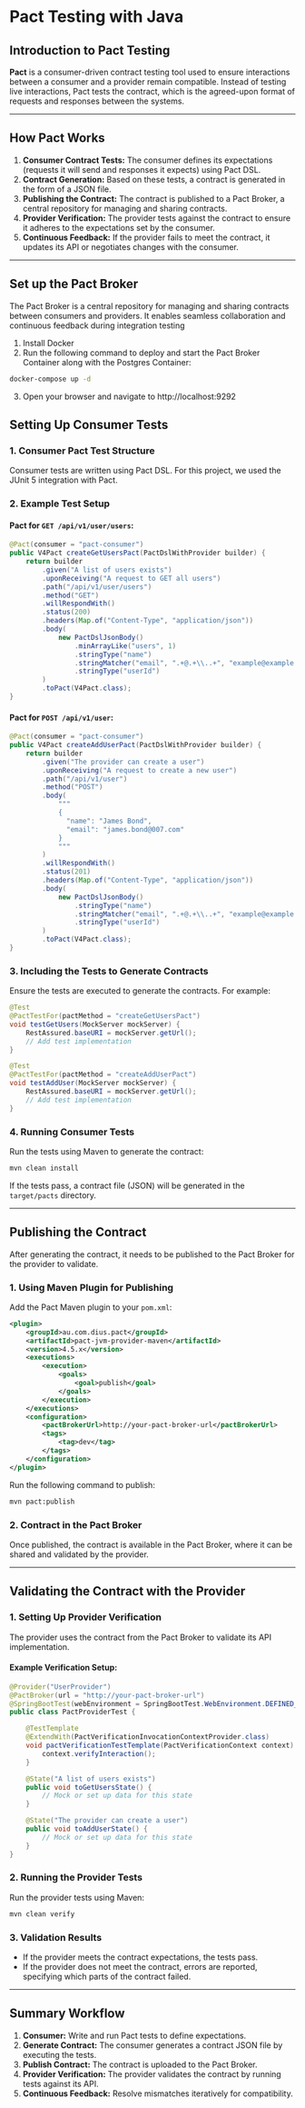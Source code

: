 # Pact Testing with Java

## Introduction to Pact Testing

**Pact** is a consumer-driven contract testing tool used to ensure interactions between a consumer and a provider remain compatible. Instead of testing live interactions, Pact tests the contract, which is the agreed-upon format of requests and responses between the systems.

---

## How Pact Works

1. **Consumer Contract Tests:** The consumer defines its expectations (requests it will send and responses it expects) using Pact DSL.
2. **Contract Generation:** Based on these tests, a contract is generated in the form of a JSON file.
3. **Publishing the Contract:** The contract is published to a Pact Broker, a central repository for managing and sharing contracts.
4. **Provider Verification:** The provider tests against the contract to ensure it adheres to the expectations set by the consumer.
5. **Continuous Feedback:** If the provider fails to meet the contract, it updates its API or negotiates changes with the consumer.

---
## Set up the Pact Broker
The Pact Broker is a central repository for managing and sharing contracts between consumers and providers. It enables seamless collaboration and continuous feedback during integration testing

1. Install Docker
2. Run the following command to deploy and start the Pact Broker Container along with the Postgres Container:
```bash
docker-compose up -d
```
3. Open your browser and navigate to http://localhost:9292


## Setting Up Consumer Tests

### 1. **Consumer Pact Test Structure**
Consumer tests are written using Pact DSL. For this project, we used the JUnit 5 integration with Pact.

### 2. **Example Test Setup**

#### Pact for `GET /api/v1/user/users`:
```java
@Pact(consumer = "pact-consumer")
public V4Pact createGetUsersPact(PactDslWithProvider builder) {
    return builder
        .given("A list of users exists")
        .uponReceiving("A request to GET all users")
        .path("/api/v1/user/users")
        .method("GET")
        .willRespondWith()
        .status(200)
        .headers(Map.of("Content-Type", "application/json"))
        .body(
            new PactDslJsonBody()
                .minArrayLike("users", 1)
                .stringType("name")
                .stringMatcher("email", ".+@.+\\..+", "example@example.com")
                .stringType("userId")
        )
        .toPact(V4Pact.class);
}
```

#### Pact for `POST /api/v1/user`:
```java
@Pact(consumer = "pact-consumer")
public V4Pact createAddUserPact(PactDslWithProvider builder) {
    return builder
        .given("The provider can create a user")
        .uponReceiving("A request to create a new user")
        .path("/api/v1/user")
        .method("POST")
        .body(
            """
            {
              "name": "James Bond",
              "email": "james.bond@007.com"
            }
            """
        )
        .willRespondWith()
        .status(201)
        .headers(Map.of("Content-Type", "application/json"))
        .body(
            new PactDslJsonBody()
                .stringType("name")
                .stringMatcher("email", ".+@.+\\..+", "example@example.com")
                .stringType("userId")
        )
        .toPact(V4Pact.class);
}
```

### 3. **Including the Tests to Generate Contracts**

Ensure the tests are executed to generate the contracts. For example:

```java
@Test
@PactTestFor(pactMethod = "createGetUsersPact")
void testGetUsers(MockServer mockServer) {
    RestAssured.baseURI = mockServer.getUrl();
    // Add test implementation
}

@Test
@PactTestFor(pactMethod = "createAddUserPact")
void testAddUser(MockServer mockServer) {
    RestAssured.baseURI = mockServer.getUrl();
    // Add test implementation
}
```

### 4. **Running Consumer Tests**
Run the tests using Maven to generate the contract:
```bash
mvn clean install
```

If the tests pass, a contract file (JSON) will be generated in the `target/pacts` directory.

---

## Publishing the Contract

After generating the contract, it needs to be published to the Pact Broker for the provider to validate.

### 1. **Using Maven Plugin for Publishing**
Add the Pact Maven plugin to your `pom.xml`:
```xml
<plugin>
    <groupId>au.com.dius.pact</groupId>
    <artifactId>pact-jvm-provider-maven</artifactId>
    <version>4.5.x</version>
    <executions>
        <execution>
            <goals>
                <goal>publish</goal>
            </goals>
        </execution>
    </executions>
    <configuration>
        <pactBrokerUrl>http://your-pact-broker-url</pactBrokerUrl>
        <tags>
            <tag>dev</tag>
        </tags>
    </configuration>
</plugin>
```

Run the following command to publish:
```bash
mvn pact:publish
```

### 2. **Contract in the Pact Broker**
Once published, the contract is available in the Pact Broker, where it can be shared and validated by the provider.

---

## Validating the Contract with the Provider

### 1. **Setting Up Provider Verification**
The provider uses the contract from the Pact Broker to validate its API implementation.

#### Example Verification Setup:
```java
@Provider("UserProvider")
@PactBroker(url = "http://your-pact-broker-url")
@SpringBootTest(webEnvironment = SpringBootTest.WebEnvironment.DEFINED_PORT)
public class PactProviderTest {

    @TestTemplate
    @ExtendWith(PactVerificationInvocationContextProvider.class)
    void pactVerificationTestTemplate(PactVerificationContext context) {
        context.verifyInteraction();
    }

    @State("A list of users exists")
    public void toGetUsersState() {
        // Mock or set up data for this state
    }

    @State("The provider can create a user")
    public void toAddUserState() {
        // Mock or set up data for this state
    }
}
```

### 2. **Running the Provider Tests**
Run the provider tests using Maven:
```bash
mvn clean verify
```

### 3. **Validation Results**
- If the provider meets the contract expectations, the tests pass.
- If the provider does not meet the contract, errors are reported, specifying which parts of the contract failed.

---

## Summary Workflow

1. **Consumer:** Write and run Pact tests to define expectations.
2. **Generate Contract:** The consumer generates a contract JSON file by executing the tests.
3. **Publish Contract:** The contract is uploaded to the Pact Broker.
4. **Provider Verification:** The provider validates the contract by running tests against its API.
5. **Continuous Feedback:** Resolve mismatches iteratively for compatibility.


